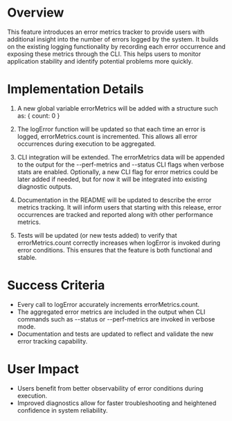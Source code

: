 # Overview
This feature introduces an error metrics tracker to provide users with additional insight into the number of errors logged by the system. It builds on the existing logging functionality by recording each error occurrence and exposing these metrics through the CLI. This helps users to monitor application stability and identify potential problems more quickly.

# Implementation Details
1. A new global variable errorMetrics will be added with a structure such as:
   {
     count: 0
   }

2. The logError function will be updated so that each time an error is logged, errorMetrics.count is incremented. This allows all error occurrences during execution to be aggregated.

3. CLI integration will be extended. The errorMetrics data will be appended to the output for the --perf-metrics and --status CLI flags when verbose stats are enabled. Optionally, a new CLI flag for error metrics could be later added if needed, but for now it will be integrated into existing diagnostic outputs.

4. Documentation in the README will be updated to describe the error metrics tracking. It will inform users that starting with this release, error occurrences are tracked and reported along with other performance metrics.

5. Tests will be updated (or new tests added) to verify that errorMetrics.count correctly increases when logError is invoked during error conditions. This ensures that the feature is both functional and stable.

# Success Criteria
- Every call to logError accurately increments errorMetrics.count.
- The aggregated error metrics are included in the output when CLI commands such as --status or --perf-metrics are invoked in verbose mode.
- Documentation and tests are updated to reflect and validate the new error tracking capability.

# User Impact
- Users benefit from better observability of error conditions during execution.
- Improved diagnostics allow for faster troubleshooting and heightened confidence in system reliability.
